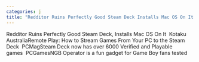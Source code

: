 ```yaml
---
categories: j
title: "Redditor Ruins Perfectly Good Steam Deck Installs Mac OS On It  Kotaku Australia"
---
```

Redditor Ruins Perfectly Good Steam Deck, Installs Mac OS On It&nbsp;&nbsp;Kotaku AustraliaRemote Play: How to Stream Games From Your PC to the Steam Deck&nbsp;&nbsp;PCMagSteam Deck now has over 6000 Verified and Playable games&nbsp;&nbsp;PCGamesNGB Operator is a fun gadget for Game Boy fans tested 